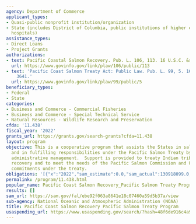 ```yaml
---
agency: Department of Commerce
applicant_types:
- Quasi-public nonprofit institution/organization
- State (includes District of Columbia, public institutions of higher education and
  hospitals)
assistance_types:
- Direct Loans
- Project Grants
authorizations:
- text: Pacific Coastal Salmon Recovery. Pub. L. 106, 113. 16 U.S.C. &sect; 3634.
  url: https://www.govinfo.gov/link/plaw/106/public/113
- text: 'Pacific Coast Salmon Treaty Act: Public Law. Pub. L. 99, 5. 16 U.S.C. &sect;
    3641.'
  url: https://www.govinfo.gov/link/plaw/99/public/5
beneficiary_types:
- Federal
- State
categories:
- Business and Commerce - Commercial Fisheries
- Business and Commerce - Special Technical Service
- Natural Resources - Wildlife Research and Preservation
cfda: '11.438'
fiscal_year: '2022'
grants_url: https://grants.gov/search-grants?cfda=11.438
layout: program
objective: This is a cooperative program that assists the States in salmon restoration
  and in fulfilling responsibilities under the Pacific Salmon Treaty by providing
  administrative management.  Support is provided to treaty Indian tribes for salmon
  recovery and to meet the needs of the Pacific Salmon Commission and U.S. international
  commitments under the treaty.
obligations: '[{"x":"2022","sam_estimate":0.0,"sam_actual":130918099.0,"usa_spending_actual":130918099.13},{"x":"2023","sam_estimate":258765893.0,"sam_actual":0.0,"usa_spending_actual":111788528.09},{"x":"2024","sam_estimate":258765893.0,"sam_actual":0.0,"usa_spending_actual":166287202.0}]'
permalink: /program/11.438.html
popular_name: Pacific Coast Salmon Recovery_Pacific Salmon Treaty Program
results: []
sam_url: https://sam.gov/fal/ebe92f063a8641e18c07460a59d5b37a/view
sub-agency: National Oceanic and Atmospheric Administration (NOAA)
title: Pacific Coast Salmon Recovery Pacific Salmon Treaty Program
usaspending_url: https://www.usaspending.gov/search/?hash=48f6de916c4a9d5a62220cb50ee0a7ba
---
```

